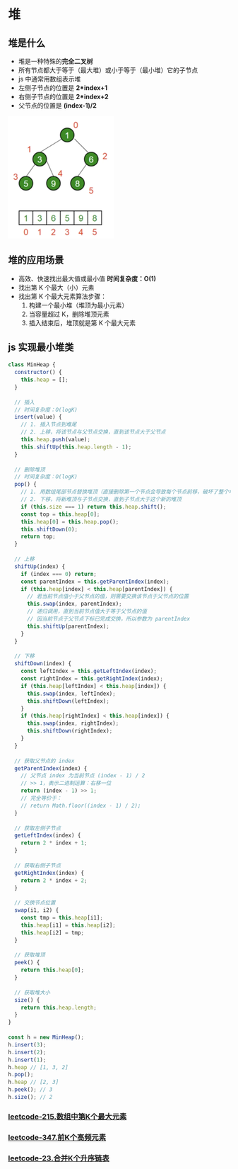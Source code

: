 # 堆
## 堆是什么
* 堆是一种特殊的**完全二叉树**
* 所有节点都大于等于（最大堆）或小于等于（最小堆）它的子节点
* js 中通常用数组表示堆
* 左侧子节点的位置是 **2*index+1**
* 右侧子节点的位置是 **2*index+2**
* 父节点的位置是 **(index-1)/2**
<img src='./assets/js用数组表示堆.png' alt='js用数组表示堆' width='240px' />

## 堆的应用场景
* 高效、快速找出最大值或最小值 
**时间复杂度：O(1)**
* 找出第 K 个最大（小）元素
* 找出第 K 个最大元素算法步骤：
  1. 构建一个最小堆（堆顶为最小元素）
  2. 当容量超过 K，删除堆顶元素
  3. 插入结束后，堆顶就是第 K 个最大元素
## js 实现最小堆类
```js
class MinHeap {
  constructor() {
    this.heap = [];
  }

  // 插入
  // 时间复杂度：O(logK)
  insert(value) {
    // 1. 插入节点到堆尾
    // 2. 上移，将该节点与父节点交换，直到该节点大于父节点
    this.heap.push(value);
    this.shiftUp(this.heap.length - 1);
  }

  // 删除堆顶
  // 时间复杂度：O(logK)
  pop() {
    // 1. 用数组尾部节点替换堆顶（直接删除第一个节点会导致每个节点前移，破坏了整个堆结构）
    // 2. 下移，将新堆顶与子节点交换，直到子节点大于这个新的堆顶
    if (this.size === 1) return this.heap.shift();
    const top = this.heap[0];
    this.heap[0] = this.heap.pop();
    this.shiftDown(0);
    return top;
  }

  // 上移
  shiftUp(index) {
    if (index === 0) return;
    const parentIndex = this.getParentIndex(index);
    if (this.heap[index] < this.heap[parentIndex]) {
      // 若当前节点值小于父节点的值，则需要交换该节点于父节点的位置
      this.swap(index, parentIndex);
      // 递归调用，直到当前节点值大于等于父节点的值
      // 因当前节点于父节点下标已完成交换，所以参数为 parentIndex
      this.shiftUp(parentIndex);
    }
  }
  
  // 下移
  shiftDown(index) {
    const leftIndex = this.getLeftIndex(index);
    const rightIndex = this.getRightIndex(index);
    if (this.heap[leftIndex] < this.heap[index]) {
      this.swap(index, leftIndex);
      this.shiftDown(leftIndex);
    }
    if (this.heap[rightIndex] < this.heap[index]) {
      this.swap(index, rightIndex);
      this.shiftDown(rightIndex);
    }
  }

  // 获取父节点的 index
  getParentIndex(index) {
    // 父节点 index 为当前节点 (index - 1) / 2
    // >> 1，表示二进制运算：右移一位
    return (index - 1) >> 1;
    // 完全等价于：
    // return Math.floor((index - 1) / 2);
  }

  // 获取左侧子节点
  getLeftIndex(index) {
    return 2 * index + 1;
  }

  // 获取右侧子节点
  getRightIndex(index) {
    return 2 * index + 2;
  }

  // 交换节点位置
  swap(i1, i2) {
    const tmp = this.heap[i1];
    this.heap[i1] = this.heap[i2];
    this.heap[i2] = tmp;
  }

  // 获取堆顶
  peek() {
    return this.heap[0];
  }

  // 获取堆大小
  size() {
    return this.heap.length;
  }
}

const h = new MinHeap();
h.insert(3);
h.insert(2);
h.insert(1);
h.heap // [1, 3, 2]
h.pop();
h.heap // [2, 3]
h.peek(); // 3
h.size(); // 2
```

### [leetcode-215.数组中第K个最大元素](https://leetcode.cn/problems/kth-largest-element-in-an-array/)

### [leetcode-347.前K个高频元素](https://leetcode.cn/problems/top-k-frequent-elements/)

### [leetcode-23.合并K个升序链表](https://leetcode.cn/problems/merge-k-sorted-lists/)